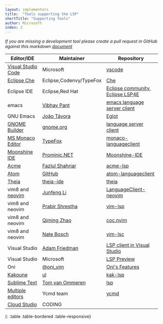 ```yaml
---
layout: implementors
title:  "Tools supporting the LSP"
shortTitle: "Supporting Tools"
author: Microsoft
index: 2
---
```


*If you are missing a development tool please create a pull request in GitHub against this markdown [document](https://github.com/Microsoft/language-server-protocol/blob/gh-pages/_implementors/tools.md)*

| Editor/IDE | Maintainer | Repository |
|------|--------|----------|
| [Visual Studio Code](https://code.visualstudio.com) | Microsoft | [vscode](https://github.com/Microsoft/vscode/)  |
| [Eclipse Che](https://www.eclipse.org/che/) | Eclipse,Codenvy/TypeFox | [Che](https://github.com/eclipse/che/issues/1287) |
| Eclipse IDE | Eclipse,Red Hat | [Eclipse community](https://projects.eclipse.org/projects/technology.lsp4e/who), [Eclipse LSP4E](https://projects.eclipse.org/projects/technology.lsp4e) |
| emacs | [Vibhav Pant](https://github.com/vibhavp) | [emacs language server client](https://github.com/emacs-lsp/lsp-mode/) |
| GNU Emacs | [João Távora](https://github.com/joaotavora) | [Eglot](https://github.com/joaotavora/eglot) |
| [GNOME Builder](https://wiki.gnome.org/Apps/Builder) | [gnome.org](https://wiki.gnome.org/Apps/Builder/) | [language server client](https://git.gnome.org/browse/gnome-builder/tree/src/libide/langserv) |
| [MS Monaco Editor](https://github.com/Microsoft/monaco-editor) | [TypeFox](https://github.com/TypeFox) | [monaco-languageclient](https://www.npmjs.com/package/monaco-languageclient) |
| [Moonshine IDE](https://moonshine-ide.com) | [Prominic.NET](https://github.com/prominic) | [Moonshine-IDE](https://github.com/prominic/Moonshine-IDE) |
| [Acme](https://en.wikipedia.org/wiki/Acme_(text_editor)) | [Fazlul Shahriar](https://github.com/fhs) | [acme-lsp](https://github.com/fhs/acme-lsp) |
| [Atom](https://atom.io/) | [GitHub](https://github.com/) | [atom-languageclient](https://www.npmjs.com/package/atom-languageclient) |
| [Theia](https://github.com/theia-ide/theia) | [theia-ide](https://github.com/theia-ide) | [theia](https://github.com/theia-ide/theia) |
| vim8 and [neovim](https://neovim.io/) | [Junfeng Li](https://github.com/autozimu) | [LanguageClient-neovim](https://github.com/autozimu/LanguageClient-neovim) |
| vim8 and neovim | [Prabir Shrestha](https://github.com/prabirshrestha) | [vim-lsp](https://github.com/prabirshrestha/vim-lsp) |
| vim8 and neovim | [Qiming Zhao](https://github.com/chemzqm) | [coc.nvim](https://github.com/neoclide/coc.nvim) |
| vim8 and neovim| [Nate Bosch](https://github.com/natebosch) | [vim-lsc](https://github.com/natebosch/vim-lsc) |
| Visual Studio | [Adam Friedman](https://github.com/tintoy) | [LSP client in Visual Studio](https://github.com/tintoy/dotnet-language-client/tree/sample/visual-studio/samples/VisualStudioExtension) |
| Visual Studio | Microsoft | [LSP Preview](https://marketplace.visualstudio.com/items?itemName=vsext.LanguageServerClientPreview) |
| Oni | [@oni_vim](https://twitter.com/oni_vim) | [Oni's Features](https://www.onivim.io/Features) |
| [Kakoune](http://kakoune.org/) | [ul](https://github.com/ul) | [kak-lsp](https://github.com/ul/kak-lsp) |
| [Sublime Text](https://www.sublimetext.com/) | [Tom van Ommeren](https://github.com/tomv564) | [lsp](https://github.com/tomv564/LSP) |
| [Multiple editors](https://github.com/Valloric/ycmd#known-ycmd-clients) | Ycmd team | [ycmd](https://github.com/Valloric/ycmd) | 
| [Cloud Studio](https://studio.dev.tencent.com/) | CODING |  | 
{: .table .table-bordered .table-responsive}

